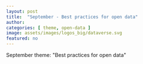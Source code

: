 ```yaml
---
layout: post
title:  "September - Best practices for open data"
author: 
categories: [ theme, open-data ]
image: assets/images/logos_big/dataverse.svg
featured: no
---
```

<!--- This first line will be displayed on the landing page with the Post title--->
September theme: "Best practices for open data"